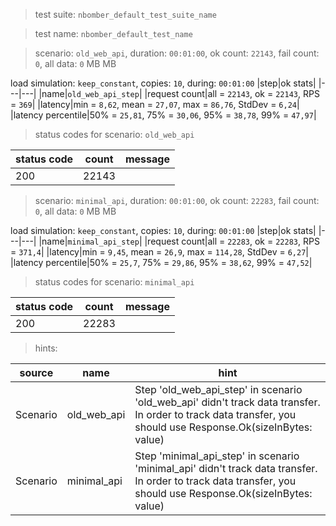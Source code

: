 > test suite: `nbomber_default_test_suite_name`

> test name: `nbomber_default_test_name`

> scenario: `old_web_api`, duration: `00:01:00`, ok count: `22143`, fail count: `0`, all data: `0` MB MB

load simulation: `keep_constant`, copies: `10`, during: `00:01:00`
|step|ok stats|
|---|---|
|name|`old_web_api_step`|
|request count|all = `22143`, ok = `22143`, RPS = `369`|
|latency|min = `8,62`, mean = `27,07`, max = `86,76`, StdDev = `6,24`|
|latency percentile|50% = `25,81`, 75% = `30,06`, 95% = `38,78`, 99% = `47,97`|
> status codes for scenario: `old_web_api`

|status code|count|message|
|---|---|---|
|200|22143||

> scenario: `minimal_api`, duration: `00:01:00`, ok count: `22283`, fail count: `0`, all data: `0` MB MB

load simulation: `keep_constant`, copies: `10`, during: `00:01:00`
|step|ok stats|
|---|---|
|name|`minimal_api_step`|
|request count|all = `22283`, ok = `22283`, RPS = `371,4`|
|latency|min = `9,45`, mean = `26,9`, max = `114,28`, StdDev = `6,27`|
|latency percentile|50% = `25,7`, 75% = `29,86`, 95% = `38,62`, 99% = `47,52`|
> status codes for scenario: `minimal_api`

|status code|count|message|
|---|---|---|
|200|22283||

> hints:

|source|name|hint|
|---|---|---|
|Scenario|old_web_api|Step 'old_web_api_step' in scenario 'old_web_api' didn't track data transfer. In order to track data transfer, you should use Response.Ok(sizeInBytes: value)|
|Scenario|minimal_api|Step 'minimal_api_step' in scenario 'minimal_api' didn't track data transfer. In order to track data transfer, you should use Response.Ok(sizeInBytes: value)|
